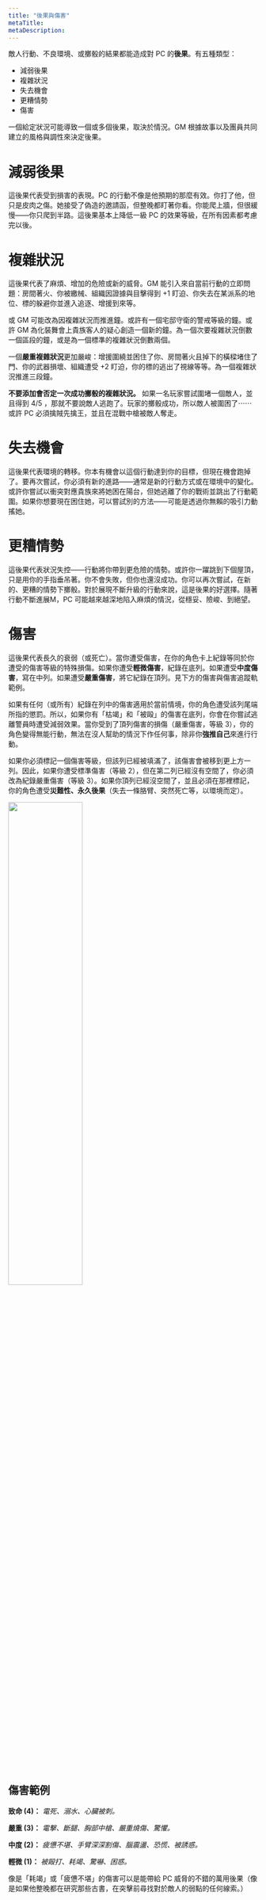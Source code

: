 ```yaml
---
title: "後果與傷害"
metaTitle: 
metaDescription: 
---
```


敵人行動、不良環境、或擲骰的結果都能造成對 PC 的**後果**。有五種類型：

* 減弱後果
* 複雜狀況
* 失去機會
* 更糟情勢
* 傷害

一個給定狀況可能導致一個或多個後果，取決於情況。GM 根據故事以及團員共同建立的風格與調性來決定後果。

# 減弱後果

這後果代表受到損害的表現。PC 的行動不像是他預期的那麼有效。你打了他，但只是皮肉之傷。她接受了偽造的邀請函，但整晚都盯著你看。你能爬上牆，但很緩慢——你只爬到半路。這後果基本上降低一級 PC 的效果等級，在所有因素都考慮完以後。

# 複雜狀況

這後果代表了麻煩、增加的危險或新的威脅。GM 能引入來自當前行動的立即問題：房間著火、你被繳械、組織因證據與目擊得到 +1 <span class="game-term">盯迫</span>、你失去在某派系的地位、標的躲避你並進入追逐、增援到來等。

或 GM 可能改為因複雜狀況而推進鐘。或許有一個宅邸守衛的警戒等級的鐘。或許 GM 為化裝舞會上貴族客人的疑心創造一個新的鐘。為一個次要複雜狀況倒數一個區段的鐘，或是為一個標準的複雜狀況倒數兩個。

一個**嚴重複雜狀況**更加嚴峻：增援圍繞並困住了你、房間著火且掉下的橫樑堵住了門、你的武器損壞、組織遭受 +2 <span class="game-term">盯迫</span>，你的標的逃出了視線等等。為一個複雜狀況推進三段鐘。

**不要添加會否定一次成功擲骰的複雜狀況。** 如果一名玩家嘗試圍堵一個敵人，並且得到 <span class="game-term">4/5</span> ，那就不要說敵人逃跑了。玩家的擲骰成功，所以敵人被圍困了⋯⋯或許 PC 必須擒賊先擒王，並且在混戰中槍被敵人奪走。

# 失去機會

這後果代表環境的轉移。你本有機會以這個行動達到你的目標，但現在機會跑掉了。要再次嘗試，你必須有新的進路——通常是新的行動方式或在環境中的變化。或許你嘗試以<span class="game-term">衝突</span>對應貴族來將她困在陽台，但她逃離了你的戰術並跳出了行動範圍。如果你想要現在困住她，可以嘗試別的方法——可能是透過你無賴的吸引力<span class="game-term">動搖</span>她。

# 更糟情勢

這後果代表狀況失控——行動將你帶到更危險的情勢。或許你一躍跳到下個屋頂，只是用你的手指垂吊著。你不會失敗，但你也還沒成功。你可以再次嘗試，在新的、更糟的情勢下擲骰。對於展現不斷升級的行動來說，這是後果的好選擇。隨著行動不斷進展M，PC 可能越來越深地陷入麻煩的情況，從穩妥、險峻、到絕望。

# 傷害

這後果代表長久的衰弱（或死亡）。當你遭受傷害，在你的角色卡上紀錄等同於你遭受的傷害等級的特殊損傷。如果你遭受**輕微傷害**，紀錄在底列。如果遭受**中度傷害**，寫在中列。如果遭受**嚴重傷害**，將它紀錄在頂列。見下方的傷害與傷害追蹤軌範例。

如果有任何（或所有）紀錄在列中的傷害適用於當前情境，你的角色遭受該列尾端所指的懲罰。所以，如果你有「枯竭」和「被毆」的傷害在底列，你會在你嘗試逃離警員時遭受減弱效果。當你受到了頂列傷害的損傷（嚴重傷害，等級 3），你的角色變得無能行動，無法在沒人幫助的情況下作任何事，除非你**強推自己**來進行行動。

如果你必須標記一個傷害等級，但該列已經被填滿了，該傷害會被移到更上方一列。因此，如果你遭受標準傷害（等級 2），但在第二列已經沒有空間了，你必須改為紀錄嚴重傷害（等級 3）。如果你頂列已經沒空間了，並且必須在那裡標記，你的角色遭受**災難性、永久後果**（失去一條胳臂、突然死亡等，以環境而定）。

<img style="width:50%;min-width:300px" src="/harrm-table.png" />

## 傷害範例

**致命 (4)：** _電死、溺水、心臟被刺。_

**嚴重 (3)：** _電擊、斷腿、胸部中槍、嚴重燒傷、驚懼。_

**中度 (2)：** _疲憊不堪、手臂深深割傷、腦震盪、恐慌、被誘惑。_

**輕微 (1)：** _被毆打、耗竭、驚嚇、困惑。_

像是「耗竭」或「疲憊不堪」的傷害可以是能帶給 PC 威脅的不錯的萬用後果（像是如果他整晚都在<span class="game-term">研究</span>那些古書，在突擊前尋找對於敵人的弱點的任何線索。）